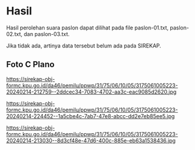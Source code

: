 # Hasil

Hasil perolehan suara paslon dapat dilihat pada file paslon-01.txt, paslon-02.txt, dan paslon-03.txt.

Jika tidak ada, artinya data tersebut belum ada pada SIREKAP.

## Foto C Plano

https://sirekap-obj-formc.kpu.go.id/da46/pemilu/ppwp/31/75/06/10/05/3175061005223-20240214-212759--2ddcec34-7083-4702-aa3c-eac9085d2620.jpg

https://sirekap-obj-formc.kpu.go.id/da46/pemilu/ppwp/31/75/06/10/05/3175061005223-20240214-224452--1a5cbe4c-7ab7-47e8-abcc-dd2e7eb85ee5.jpg

https://sirekap-obj-formc.kpu.go.id/da46/pemilu/ppwp/31/75/06/10/05/3175061005223-20240214-213030--8d3cf48e-47d6-400c-885e-eb63a1538436.jpg
